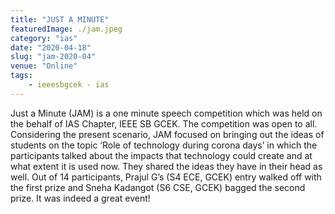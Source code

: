 ```yaml
---
title: "JUST A MINUTE"
featuredImage: ./jam.jpeg
category: "ias"
date: "2020-04-18"
slug: "jam-2020-04"
venue: "Online"
tags:
    - ieeesbgcek - ias
---
```

Just a Minute (JAM) is a one minute speech competition which was held on the behalf of IAS Chapter, IEEE SB GCEK. The competition was open to all. Considering the present scenario, JAM focused on bringing out the ideas of students on the topic ‘Role of technology during corona days’ in which the participants talked about the impacts that technology could create and at what extent it is used now. They shared the ideas they have in their head as well. Out of 14 participants, Prajul G’s (S4 ECE, GCEK) entry walked off with the first prize and Sneha Kadangot (S6 CSE, GCEK) bagged the second prize. It was indeed a great event!
